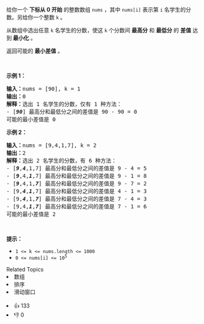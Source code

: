 <p>给你一个 <strong>下标从 0 开始</strong> 的整数数组 <code>nums</code> ，其中 <code>nums[i]</code> 表示第 <code>i</code> 名学生的分数。另给你一个整数 <code>k</code> 。</p>

<p>从数组中选出任意 <code>k</code> 名学生的分数，使这 <code>k</code> 个分数间 <strong>最高分</strong> 和 <strong>最低分</strong> 的 <strong>差值</strong> 达到<strong> 最小化</strong> 。</p>

<p>返回可能的 <strong>最小差值</strong> 。</p>

<p>&nbsp;</p>

<p><strong>示例 1：</strong></p>

<pre><strong>输入：</strong>nums = [90], k = 1
<strong>输出：</strong>0
<strong>解释：</strong>选出 1 名学生的分数，仅有 1 种方法：
- [<em><strong>90</strong></em>] 最高分和最低分之间的差值是 90 - 90 = 0
可能的最小差值是 0
</pre>

<p><strong>示例 2：</strong></p>

<pre><strong>输入：</strong>nums = [9,4,1,7], k = 2
<strong>输出：</strong>2
<strong>解释：</strong>选出 2 名学生的分数，有 6 种方法：
- [<em><strong>9</strong></em>,<em><strong>4</strong></em>,1,7] 最高分和最低分之间的差值是 9 - 4 = 5
- [<em><strong>9</strong></em>,4,<em><strong>1</strong></em>,7] 最高分和最低分之间的差值是 9 - 1 = 8
- [<em><strong>9</strong></em>,4,1,<em><strong>7</strong></em>] 最高分和最低分之间的差值是 9 - 7 = 2
- [9,<em><strong>4</strong></em>,<em><strong>1</strong></em>,7] 最高分和最低分之间的差值是 4 - 1 = 3
- [9,<em><strong>4</strong></em>,1,<em><strong>7</strong></em>] 最高分和最低分之间的差值是 7 - 4 = 3
- [9,4,<em><strong>1</strong></em>,<em><strong>7</strong></em>] 最高分和最低分之间的差值是 7 - 1 = 6
可能的最小差值是 2</pre>

<p>&nbsp;</p>

<p><strong>提示：</strong></p>

<ul> 
 <li><code>1 &lt;= k &lt;= nums.length &lt;= 1000</code></li> 
 <li><code>0 &lt;= nums[i] &lt;= 10<sup>5</sup></code></li> 
</ul>

<div><div>Related Topics</div><div><li>数组</li><li>排序</li><li>滑动窗口</li></div></div><br><div><li>👍 133</li><li>👎 0</li></div>